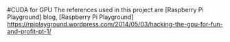 #CUDA for GPU
The references used in this project are [Raspberry Pi Playground] blog,
[Raspberry Pi Playground] https://rpiplayground.wordpress.com/2014/05/03/hacking-the-gpu-for-fun-and-profit-pt-1/
